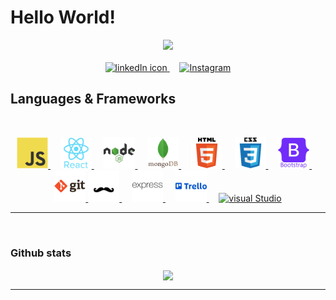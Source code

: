 # Hello World!
<p align="center">
  <img src="https://media.giphy.com/media/1C8bHHJturSx2/giphy.gif" width="200px">
  <br><br>
<a href="https://www.linkedin.com/in/victor-monteiro2/" target="_blank"> <img src="https://devicon.dev/devicon.git/icons/linkedin/linkedin-original-wordmark.svg" alt="linkedIn icon" width="50" heigth="50"/> </a>&nbsp; &nbsp;
  <a href="https://www.instagram.com/victormonteiro.1993/"><img src="https://github.com/Quadrified/Quadrified/blob/master/assets/social_media_svgs/instagram-round.svg" width="35px" alt="Instagram"></a>
</p>

## Languages & Frameworks

<br>
<p align="center"> 
  <a href="https://developer.mozilla.org/en-US/docs/Web/JavaScript" target="_blank"> <img src="https://raw.githubusercontent.com/devicons/devicon/master/icons/javascript/javascript-original.svg" alt="javascript" width="50" height="50"/> </a>&nbsp; &nbsp;
<a href="https://reactjs.org/" target="_blank"> <img src="https://raw.githubusercontent.com/devicons/devicon/master/icons/react/react-original-wordmark.svg" alt="react" width="50" height="50"/> </a>&nbsp; &nbsp;
  <a href="https://nodejs.org" target="_blank"> <img src="https://raw.githubusercontent.com/devicons/devicon/master/icons/nodejs/nodejs-original-wordmark.svg" alt="nodejs" width="50" height="50"/> </a>&nbsp; &nbsp;
 <a href="https://www.mongodb.com/" target="_blank"> <img src="https://raw.githubusercontent.com/devicons/devicon/master/icons/mongodb/mongodb-original-wordmark.svg" alt="mongodb" width="50" height="50"/> </a> &nbsp; &nbsp;
 <a href="https://www.w3.org/html/" target="_blank"> <img src="https://raw.githubusercontent.com/devicons/devicon/master/icons/html5/html5-original-wordmark.svg" alt="html5" width="50" height="50"/> </a>  &nbsp; &nbsp;
  <a href="https://www.w3schools.com/css/" target="_blank"> <img src="https://raw.githubusercontent.com/devicons/devicon/master/icons/css3/css3-original-wordmark.svg" alt="css3" width="50" height="50"/> </a>&nbsp; &nbsp;
  <a href="https://getbootstrap.com" target="_blank"> <img src="https://raw.githubusercontent.com/devicons/devicon/master/icons/bootstrap/bootstrap-plain-wordmark.svg" alt="bootstrap" width="50" height="50"/> </a>&nbsp; &nbsp;
   <a href="https://git-scm.com/" target="_blank"> <img src="https://raw.githubusercontent.com/devicons/devicon/master/icons/git/git-original-wordmark.svg" alt="git" width="50" height="50"/> </a> 
   <a href="handlebarsjs.com" target="_blank"> <img src="https://raw.githubusercontent.com/devicons/devicon/master/icons/handlebars/handlebars-original-wordmark.svg" alt="hbs" width="50" height="50"/> </a> &nbsp; &nbsp;
   <a href="https://expressjs.com/" target="_blank"> <img src="https://raw.githubusercontent.com/devicons/devicon/master/icons/express/express-original-wordmark.svg" alt="express" width="50" height="50"/> </a>&nbsp; &nbsp;
  <a href="https://trello.com/" target="_blank"> <img src="https://raw.githubusercontent.com/devicons/devicon/master/icons/trello/trello-plain-wordmark.svg" alt="trello" width="50" height="50"/> </a>&nbsp; &nbsp;
    <a href="https://trello.com/" target="_blank"> <img src="https://devicon.dev/devicon.git/icons/visualstudio/visualstudio-plain-wordmark.svg" alt="visual Studio" width="50" height="50"/> </a></p>
<hr>
<br>

### Github stats
<p align="center">
<img align="center" src="https://github-readme-stats.vercel.app/api?username=victormonteiro2&show_icons=true&theme=vue"/>
<p>
<hr>
<br>

